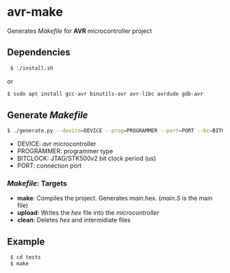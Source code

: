# avr-make

Generates _Makefile_ for **AVR** microcontroller project

## Dependencies

```bash
 $ ./install.sh
```

or

```bash
$ sudo apt install gcc-avr binutils-avr avr-libc avrdude gdb-avr
```

## Generate _Makefile_

```bash
$ ./generate.py --device=DEVICE --prog=PROGRAMMER --port=PORT --bc=BITCLOCK
```

- DEVICE: _avr_ microcontroller
- PROGRAMMER: programmer type
- BITCLOCK: JTAG/STK500v2 bit clock period (us)
- PORT: connection port

### _Makefile_: Targets

- **make**: Compiles the project. Generates _main_.hex. (_main.S_ is the main file)
- **upload**: Writes the _hex_ file into the _microcontroller_
- **clean**: Deletes _hex_ and intermidiate files

## Example

```bash
 $ cd tests
 $ make
``` 
